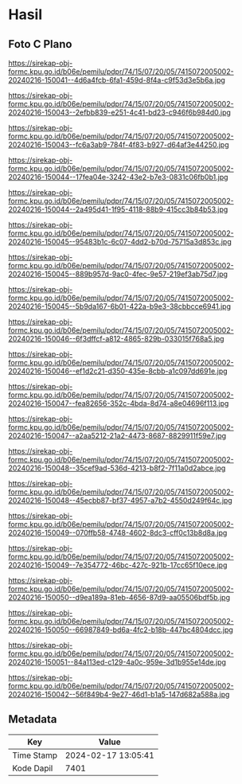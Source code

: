 # Hasil

## Foto C Plano

https://sirekap-obj-formc.kpu.go.id/b06e/pemilu/pdpr/74/15/07/20/05/7415072005002-20240216-150041--4d6a4fcb-6fa1-459d-8f4a-c9f53d3e5b6a.jpg

https://sirekap-obj-formc.kpu.go.id/b06e/pemilu/pdpr/74/15/07/20/05/7415072005002-20240216-150043--2efbb839-e251-4c41-bd23-c946f6b984d0.jpg

https://sirekap-obj-formc.kpu.go.id/b06e/pemilu/pdpr/74/15/07/20/05/7415072005002-20240216-150043--fc6a3ab9-784f-4f83-b927-d64af3e44250.jpg

https://sirekap-obj-formc.kpu.go.id/b06e/pemilu/pdpr/74/15/07/20/05/7415072005002-20240216-150044--17fea04e-3242-43e2-b7e3-0831c06fb0b1.jpg

https://sirekap-obj-formc.kpu.go.id/b06e/pemilu/pdpr/74/15/07/20/05/7415072005002-20240216-150044--2a495d41-1f95-4118-88b9-415cc3b84b53.jpg

https://sirekap-obj-formc.kpu.go.id/b06e/pemilu/pdpr/74/15/07/20/05/7415072005002-20240216-150045--95483b1c-6c07-4dd2-b70d-75715a3d853c.jpg

https://sirekap-obj-formc.kpu.go.id/b06e/pemilu/pdpr/74/15/07/20/05/7415072005002-20240216-150045--889b957d-9ac0-4fec-9e57-219ef3ab75d7.jpg

https://sirekap-obj-formc.kpu.go.id/b06e/pemilu/pdpr/74/15/07/20/05/7415072005002-20240216-150045--5b9da167-6b01-422a-b9e3-38cbbcce6941.jpg

https://sirekap-obj-formc.kpu.go.id/b06e/pemilu/pdpr/74/15/07/20/05/7415072005002-20240216-150046--6f3dffcf-a812-4865-829b-033015f768a5.jpg

https://sirekap-obj-formc.kpu.go.id/b06e/pemilu/pdpr/74/15/07/20/05/7415072005002-20240216-150046--ef1d2c21-d350-435e-8cbb-a1c097dd691e.jpg

https://sirekap-obj-formc.kpu.go.id/b06e/pemilu/pdpr/74/15/07/20/05/7415072005002-20240216-150047--fea82656-352c-4bda-8d74-a8e04696f113.jpg

https://sirekap-obj-formc.kpu.go.id/b06e/pemilu/pdpr/74/15/07/20/05/7415072005002-20240216-150047--a2aa5212-21a2-4473-8687-8829911f59e7.jpg

https://sirekap-obj-formc.kpu.go.id/b06e/pemilu/pdpr/74/15/07/20/05/7415072005002-20240216-150048--35cef9ad-536d-4213-b8f2-7f11a0d2abce.jpg

https://sirekap-obj-formc.kpu.go.id/b06e/pemilu/pdpr/74/15/07/20/05/7415072005002-20240216-150048--45ecbb87-bf37-4957-a7b2-4550d249f64c.jpg

https://sirekap-obj-formc.kpu.go.id/b06e/pemilu/pdpr/74/15/07/20/05/7415072005002-20240216-150049--070ffb58-4748-4602-8dc3-cff0c13b8d8a.jpg

https://sirekap-obj-formc.kpu.go.id/b06e/pemilu/pdpr/74/15/07/20/05/7415072005002-20240216-150049--7e354772-46bc-427c-921b-17cc65f10ece.jpg

https://sirekap-obj-formc.kpu.go.id/b06e/pemilu/pdpr/74/15/07/20/05/7415072005002-20240216-150050--d9ea189a-81eb-4656-87d9-aa05506bdf5b.jpg

https://sirekap-obj-formc.kpu.go.id/b06e/pemilu/pdpr/74/15/07/20/05/7415072005002-20240216-150050--66987849-bd6a-4fc2-b18b-447bc4804dcc.jpg

https://sirekap-obj-formc.kpu.go.id/b06e/pemilu/pdpr/74/15/07/20/05/7415072005002-20240216-150051--84a113ed-c129-4a0c-959e-3d1b955e14de.jpg

https://sirekap-obj-formc.kpu.go.id/b06e/pemilu/pdpr/74/15/07/20/05/7415072005002-20240216-150042--56f849b4-9e27-46d1-b1a5-147d682a588a.jpg


## Metadata

| Key        | Value               |
| ---------- | ------------------- |
| Time Stamp | 2024-02-17 13:05:41 |
| Kode Dapil | 7401                |



